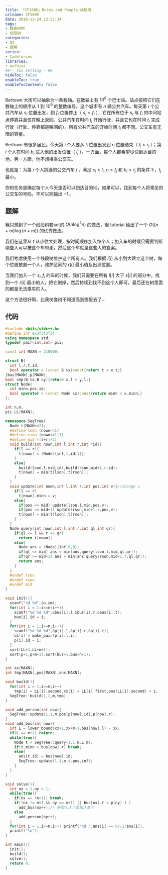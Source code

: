 ```yaml
---
title: 「CF160E」Buses and People-线段树
urlname: CF160E
date: 2018-12-24 23:57:34
tags:
- 数据结构
- 线段树
categories: 
- OI
- 题解
series:
- Codeforces
libraries:
- mathjax 
##-- toc setting --##
hideToc: false
enableToc: true
enableTocContent: false
---
```


Bertown 大街可以抽象为一条数轴。在数轴上有 $10^9$ 个巴士站。站点按照它们在数轴上的顺序从 $1$ 到 $10^9$ 的整数编号。这个城市有 $n$ 辆公共汽车。每天第 $i$ 个公共汽车从 $s_i$ 位置出发，到 $f_i$ 位置停止（ $s_i < f_i$ ），它在所有位于 $s_i$ 与  $f_i$ 的中间站点停靠并且仅在晚上返回。公共汽车在时间 $t_i$ 开始行驶，并且它也在时间 $t_i$ 完成行驶（行驶、停靠都是瞬间的）。所有公共汽车的开始时间 $t_i$ 都不同。公交车有无限的容量。

Bertown 有很多居民。今天第 $i$ 个人要从 $l_i$ 位置出发到 $r_i$ 位置结束（ $l_i < r_i$ ）；第 $i$ 个人在时间 $b_i$ 进入他的出发位置（ $l_i$ ）。一方面，每个人都希望尽快到达目的地，另一方面，他不想换乘公交车。

也就是：为第 $i$ 个人挑选的公交汽车 $j$ ，满足 $s_j \leq l_i$, $r_i \leq f_j$ 和 $b_i \leq t_j$ 的条件下，$t_j$ 最小。

你的任务是确定每个人今天是否可以到达目的地，如果可以，找到每个人将乘坐的公交车的号码，不可以则输出 $-1$ 。

<!--more-->

## 题解

我只想到了一个线段树套set的 $O(n \log^2 n)$ 的做法，但 tutorial 给出了一个 $O((n+m) \log (n+m))$ 的优秀做法。

我们在这里从 $t$ 从小往大处理，按时间顺序加入每个人；加入车的时候只需要判断哪些人可以被这个车带走，然后这个车就是这些人的答案。

我们考虑使用一个线段树维护这个所有人。我们根据 $l[i]$ 从小到大建立这个树，每个位置放置一个人，维护区间的 $r[i]$ 最小值及出现位置。

当我们加入一个 $s_i,f_i$ 的车的时候，我们只需要在所有 $l[i]$ 大于 $s[i]$ 的部分中，找到一个 $r[i]$ 最小的人，把它删掉，然后持续到找不到这个人即可。最后还在树里面的都是无法乘车的人。

这个方法很好啊，比我树套树不知道高到哪里去了...

## 代码


```cpp
#include <bits/stdc++.h>
#define inf 0x3f3f3f3f
using namespace std;
typedef pair<int,int> pii;

const int MAXN = 210000;

struct B{
  int l,r,t,id;
  bool operator < (const B &x)const{return t < x.t;}
}bus[MAXN],p[MAXN];
bool cmp(B &x,B &y){return x.l < y.l;}
struct Node{
  int minn,pos,id;
  bool operator < (const Node &x)const{return minn < x.minn;}
};

int n,m;
pii LL[MAXN];

namespace SegTree{
  Node t[MAXN<<2];
  #define lson (nown<<1)
  #define rson (nown<<1|1)
  #define mid ((l+r)/2)
  void build(int nown,int l,int r,int *id){
    if(l == r){
      t[nown] = (Node){inf,l,id[l]};
    }
    else{
      build(lson,l,mid,id),build(rson,mid+1,r,id);
      t[nown] = min(t[lson],t[rson]);
    }
  }
  void update(int nown,int l,int r,int pos,int v){//change v
    if(l == r)
      t[nown].minn = v;
    else{
      if(pos <= mid) update(lson,l,mid,pos,v);
      if(pos >= mid+1) update(rson,mid+1,r,pos,v);
      t[nown] = min(t[lson],t[rson]);
    }
  }
  Node query(int nown,int l,int r,int ql,int qr){
    if(ql <= l && r <= qr)
      return t[nown];
    else{
      Node ans = (Node){inf,0,0};
      if(ql <= mid) ans = min(ans,query(lson,l,mid,ql,qr));
      if(qr >= mid+1) ans = min(ans,query(rson,mid+1,r,ql,qr));
      return ans;
    }
  }
  #undef lson
  #undef rson
  #undef mid
}

void init(){
  scanf("%d %d",&n,&m);
  for(int i = 1;i<=n;i++){
    scanf("%d %d %d",&bus[i].l,&bus[i].r,&bus[i].t);
    bus[i].id = i;
  }
  for(int i = 1;i<=m;i++){
    scanf("%d %d %d",&p[i].l,&p[i].r,&p[i].t);
    LL[i] = make_pair(p[i].l,i);
    p[i].id = i;
  }
  sort(LL+1,LL+m+1);
  sort(p+1,p+m+1),sort(bus+1,bus+n+1);
}

int xx[MAXN];
int tmp[MAXN],pos[MAXN],ans[MAXN];

void build(){
  for(int i = 1;i<=m;i++) 
    tmp[i] = LL[i].second,xx[i] = LL[i].first,pos[LL[i].second] = i;
  SegTree::build(1,1,m,tmp);
}

void add_person(int now){
  SegTree::update(1,1,m,pos[p[now].id],p[now].r);
}
void add_bus(int now){
  int L = lower_bound(xx+1,xx+m+1,bus[now].l) - xx;
  if(L == m+1) return;
  while(true){
    Node t = SegTree::query(1,1,m,L,m);
    if(t.minn > bus[now].r) break;
    else{
      ans[t.id] = bus[now].id;
      SegTree::update(1,1,m,t.pos,inf);
    }
  }
}

void solve(){
  int nx = 1,ny = 1;
  while(true){
    if(nx == (n+1)) break;
    if((nx != n+1 && ny == m+1) || bus[nx].t < p[ny].t )
      add_bus(nx++);// 新加入人？新加入车？
    else
      add_person(ny++);
  }
  for(int i = 1;i<=m;i++) printf("%d ",ans[i] == 0?-1:ans[i]);
  printf("\n");
}

int main(){
  init();
  build();
  solve();
  return 0;
}

```

